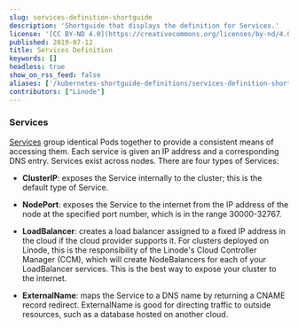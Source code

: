 ```yaml
---
slug: services-definition-shortguide
description: 'Shortguide that displays the definition for Services.'
license: '[CC BY-ND 4.0](https://creativecommons.org/licenses/by-nd/4.0)'
published: 2019-07-12
title: Services Definition
keywords: []
headless: true
show_on_rss_feed: false
aliases: ['/kubernetes-shortguide-definitions/services-definition-shortguide/']
contributors: ["Linode"]
---
```


### Services

[Services](https://kubernetes.io/docs/concepts/services-networking/service/) group identical Pods together to provide a consistent means of accessing them. Each service is given an IP address and a corresponding DNS entry. Services exist across nodes. There are four types of Services:

 - **ClusterIP**: exposes the Service internally to the cluster; this is the default type of Service.

 - **NodePort**: exposes the Service to the internet from the IP address of the node at the specified port number, which is in the range 30000-32767.

 - **LoadBalancer**: creates a load balancer assigned to a fixed IP address in the cloud if the cloud provider supports it. For clusters deployed on Linode, this is the responsibility of the Linode's Cloud Controller Manager (CCM), which will create NodeBalancers for each of your LoadBalancer services. This is the best way to expose your cluster to the internet.

 - **ExternalName**: maps the Service to a DNS name by returning a CNAME record redirect. ExternalName is good for directing traffic to outside resources, such as a database hosted on another cloud.
